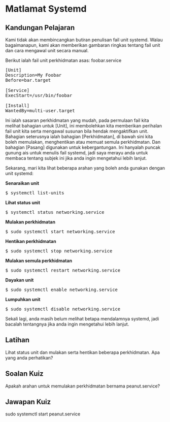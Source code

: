 # Matlamat Systemd

## Kandungan Pelajaran

Kami tidak akan membincangkan butiran penulisan fail unit systemd. Walau bagaimanapun, kami akan memberikan gambaran ringkas tentang fail unit dan cara mengawal unit secara manual.

Berikut ialah fail unit perkhidmatan asas: foobar.service

<pre>
[Unit]
Description=My Foobar
Before=bar.target

[Service]
ExecStart=/usr/bin/foobar

[Install]
WantedBy=multi-user.target
</pre>

Ini ialah sasaran perkhidmatan yang mudah, pada permulaan fail kita melihat bahagian untuk [Unit], ini membolehkan kita memberikan perihalan fail unit kita serta mengawal susunan bila hendak mengaktifkan unit. Bahagian seterusnya ialah bahagian [Perkhidmatan], di bawah sini kita boleh memulakan, menghentikan atau memuat semula perkhidmatan. Dan bahagian [Pasang] digunakan untuk kebergantungan. Ini hanyalah puncak gunung ais untuk menulis fail systemd, jadi saya merayu anda untuk membaca tentang subjek ini jika anda ingin mengetahui lebih lanjut.

Sekarang, mari kita lihat beberapa arahan yang boleh anda gunakan dengan unit systemd:

<b>Senaraikan unit</b>

<pre>$ systemctl list-units</pre>

<b>Lihat status unit</b>

<pre>$ systemctl status networking.service</pre>

<b>Mulakan perkhidmatan</b>

<pre>$ sudo systemctl start networking.service</pre>

<b>Hentikan perkhidmatan</b>

<pre>$ sudo systemctl stop networking.service</pre>

<b>Mulakan semula perkhidmatan</b>

<pre>$ sudo systemctl restart networking.service</pre>

<b>Dayakan unit</b>

<pre>$ sudo systemctl enable networking.service</pre>

<b>Lumpuhkan unit</b>

<pre>$ sudo systemctl disable networking.service</pre>

Sekali lagi, anda masih belum melihat betapa mendalamnya systemd, jadi bacalah tentangnya jika anda ingin mengetahui lebih lanjut.

## Latihan

Lihat status unit dan mulakan serta hentikan beberapa perkhidmatan. Apa yang anda perhatikan?

## Soalan Kuiz

Apakah arahan untuk memulakan perkhidmatan bernama peanut.service?

## Jawapan Kuiz

sudo systemctl start peanut.service
